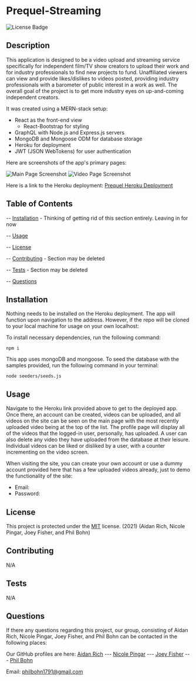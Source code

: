 # Prequel-Streaming

![License Badge](https://img.shields.io/badge/license-MIT-blue)

## Description

This application is designed to be a video upload and streaming service specifically for independent film/TV show creators to upload their work and for industry professionals to find new projects to fund. Unaffiliated viewers can view and provide likes/dislikes to videos posted, providing industry professionals with a barometer of public interest in a work as well. The overall goal of the project is to get more industry eyes on up-and-coming independent creators. 

It was created using a MERN-stack setup:

* React as the front-end view
    * React-Bootstrap for styling
* GraphQL with Node.js and Express.js servers
* MongoDB and Mongoose ODM for database storage
* Heroku for deployment
* JWT (JSON WebTokens) for user authentication

Here are screenshots of the app's primary pages:

![Main Page Screenshot]()
![Video Page Screenshot]()

Here is a link to the Heroku deployment: [Prequel Heroku Deployment]()

## Table of Contents

-- [Installation](#installation) - Thinking of getting rid of this section entirely. Leaving in for now

-- [Usage](#usage)

-- [License](#license)

-- [Contributing](#contributing) - Section may be deleted

-- [Tests](#tests) - Section may be deleted

-- [Questions](#questions)

## Installation

Nothing needs to be installed on the Heroku deployment. The app will function upon navigation to the address. However, if the repo will be cloned to your local machine for usage on your own localhost:

To install necessary dependencies, run the following command:

    npm i

This app uses mongoDB and mongoose. To seed the database with the samples provided, run the following command in your terminal:

    node seeders/seeds.js

## Usage

Navigate to the Heroku link provided above to get to the deployed app. Once there, an account can be created, videos can be uploaded, and all videos on the site can be seen on the main page with the most recently uploaded video being at the top of the list. The profile page will display all of the videos that the logged-in user, personally, has uploaded. A user can also delete any video they have uploaded from the database at their leisure. Individual videos can be liked or disliked by a user, with a counter incrementing on the video screen.

When visiting the site, you can create your own account or use a dummy account provided here that has a few uploaded videos already, just to demo the functionality of the site:

- Email:
- Password:

## License

This project is protected under the [MIT](https://choosealicense.com/licenses/mit/) license. (2021) (Aidan Rich, Nicole Pingar, Joey Fisher, and Phil Bohn)

## Contributing

N/A

## Tests

N/A

## Questions

If there any questions regarding this project, our group, consisting of Aidan Rich, Nicole Pingar, Joey Fisher, and Phil Bohn can be contacted in the following places:

Our GitHub profiles are here: [Aidan Rich](https://github.com/aidanrich) --- [Nicole Pingar](https://github.com/nicolepingar) --- [Joey Fisher](https://github.com/jfisher37) --- [Phil Bohn](https://github.com/lamperouge1218)

Email: philbohn1791@gmail.com

